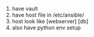 1. have vault
2. have host file in /etc/ansible/
3. host look like 
[webserver]
[db]
3. also have python env setup